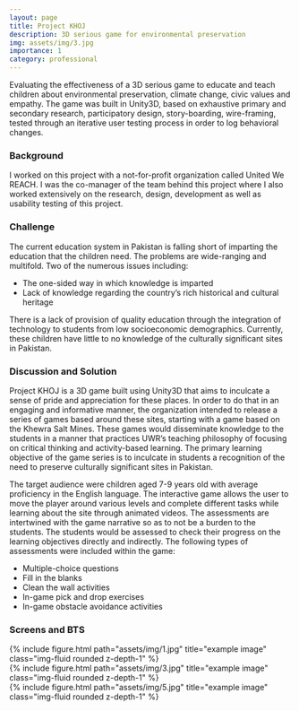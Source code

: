 ```yaml
---
layout: page
title: Project KHOJ
description: 3D serious game for environmental preservation
img: assets/img/3.jpg
importance: 1
category: professional
---
```


Evaluating the effectiveness of a 3D serious game to educate and teach children about environmental preservation, climate change, civic values and empathy. The game was built in Unity3D, based on exhaustive primary and secondary research, participatory design, story-boarding, wire-framing, tested through an iterative user testing process in order to log behavioral changes.

### Background
I worked on this project with a not-for-profit organization called United We REACH. I was the co-manager of the team behind this project where I also worked extensively on the research, design, development as well as usability testing of this project.

### Challenge
The current education system in Pakistan is falling short of imparting the education that the children need. The problems are wide-ranging and multifold. Two of the numerous issues including:

* The one-sided way in which knowledge is imparted
* Lack of knowledge regarding the country’s rich historical and cultural heritage

There is a lack of provision of quality education through the integration of technology to students from low socioeconomic demographics. Currently, these children have little to no knowledge of the culturally significant sites in Pakistan.

### Discussion and Solution
Project KHOJ is a 3D game built using Unity3D that aims to inculcate a sense of pride and appreciation for these places. In order to do that in an engaging and informative manner, the organization intended to release a series of games based around these sites, starting with a game based on the Khewra Salt Mines. These games would disseminate knowledge to the students in a manner that practices UWR’s teaching philosophy of focusing on critical thinking and activity-based learning. The primary learning objective of the game series is to inculcate in students a recognition of the need to preserve culturally significant sites in Pakistan.

The target audience were children aged 7-9 years old with average proficiency in the English language. The interactive game allows the user to move the player around various levels and complete different tasks while learning about the site through animated videos. The assessments are intertwined with the game narrative so as to not be a burden to the students. The students would be assessed to check their progress on the learning objectives directly and indirectly. The following types of assessments were included within the game:

* Multiple-choice questions
* Fill in the blanks
* Clean the wall activities
* In-game pick and drop exercises
* In-game obstacle avoidance activities

### Screens and BTS

<div class="row">
    <div class="col-sm mt-3 mt-md-0">
        {% include figure.html path="assets/img/1.jpg" title="example image" class="img-fluid rounded z-depth-1" %}
    </div>
    <div class="col-sm mt-3 mt-md-0">
        {% include figure.html path="assets/img/3.jpg" title="example image" class="img-fluid rounded z-depth-1" %}
    </div>
    <div class="col-sm mt-3 mt-md-0">
        {% include figure.html path="assets/img/5.jpg" title="example image" class="img-fluid rounded z-depth-1" %}
    </div>
</div>
